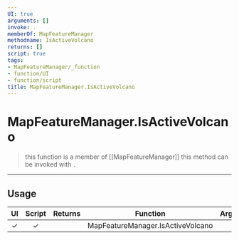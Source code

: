 ```yaml
---
UI: true
arguments: []
invoke: .
memberOf: MapFeatureManager
methodname: IsActiveVolcano
returns: []
script: true
tags:
- MapFeatureManager/_function
- function/UI
- function/script
title: MapFeatureManager.IsActiveVolcano
---
```

# MapFeatureManager.IsActiveVolcano
> this function is a member of [[MapFeatureManager]]
> this method can be invoked with `.`
-----
## Usage
|  UI | Script | Returns | Function | Arguments |
|:---:|:------:|-------:|:--------:|:---------|
|✓|✓||MapFeatureManager.IsActiveVolcano||
